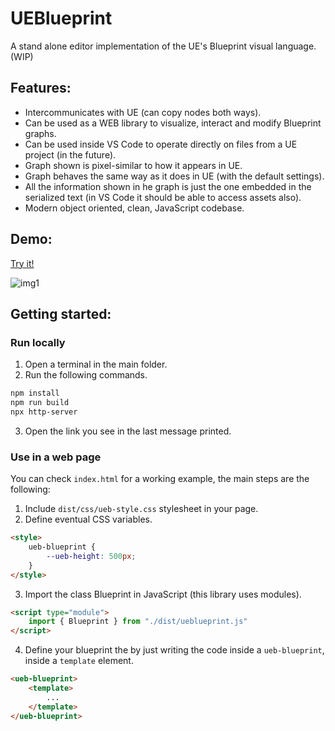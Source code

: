 # UEBlueprint

A stand alone editor implementation of the UE's Blueprint visual language. (WIP)

## Features:

- Intercommunicates with UE (can copy nodes both ways).
- Can be used as a WEB library to visualize, interact and modify Blueprint graphs.
- Can be used inside VS Code to operate directly on files from a UE project (in the future).
- Graph shown is pixel-similar to how it appears in UE.
- Graph behaves the same way as it does in UE (with the default settings).
- All the information shown in he graph is just the one embedded in the serialized text (in VS Code it should be able to access assets also).
- Modern object oriented, clean, JavaScript codebase.

## Demo:
[Try it!](https://barsdeveloper.github.io/ueblueprint/)

![img1](https://github.com/barsdeveloper/ueblueprint/assets/84736467/022704e7-2c9f-4595-9513-cd7770961e0d)


## Getting started:

### Run locally
1) Open a terminal in the main folder.
2) Run the following commands.
```sh
npm install
npm run build
npx http-server
```
3) Open the link you see in the last message printed.

### Use in a web page

You can check `index.html` for a working example, the main steps are the following:
1. Include `dist/css/ueb-style.css` stylesheet in your page.
2. Define eventual CSS variables.
```HTML
<style>
    ueb-blueprint {
        --ueb-height: 500px;
    }
</style>
```
3. Import the class Blueprint in JavaScript (this library uses modules).
```HTML
<script type="module">
    import { Blueprint } from "./dist/ueblueprint.js"
</script>
```
4. Define your blueprint the by just writing the code inside a `ueb-blueprint`, inside a `template` element.
```HTML
<ueb-blueprint>
    <template>
        ...                   
    </template>
</ueb-blueprint>
```
